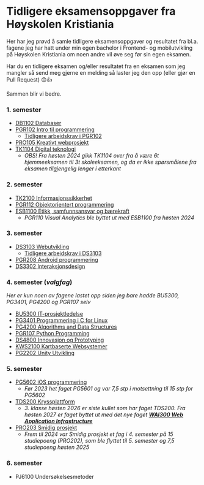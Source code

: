 # Tidligere eksamensoppgaver fra Høyskolen Kristiania
Her har jeg prøvd å samle tidligere eksamensoppgaver og resultatet fra bl.a. fagene jeg har hatt under min egen bachelor i Frontend- og mobilutvikling på Høyskolen Kristiania om noen andre vil øve seg før sin egen eksamen.

Har du en tidligere eksamen og/eller resultatet fra en eksamen som jeg mangler så send meg gjerne en melding så laster jeg den opp (eller gjør en Pull Request) 😊👍

Sammen blir vi bedre.

### 1. semester
- [DB1102 Databaser](https://github.com/gjermstad-edu/frontend-kristiania-exams/tree/main/DB1102%20Databaser)
- [PGR102 Intro til programmering](https://github.com/gjermstad-edu/frontend-kristiania-exams/tree/main/PGR102%20Intro%20til%20programmering)
  - [Tidligere arbeidskrav i PGR102](https://github.com/gjermstad-edu/frontend-kristiania-exams/tree/main/PGR102%20Intro%20til%20programmering/arbeidskrav_PGR102)
- [PRO105 Kreativt webprosjekt](https://github.com/gjermstad-edu/frontend-kristiania-exams/tree/main/PRO105%20Kreativt%20webprosjekt)
- [TK1104 Digital teknologi](https://github.com/gjermstad-edu/frontend-kristiania-exams/tree/main/TK1104%20Digital%20Teknologi)
  - _OBS! Fra høsten 2024 gikk TK1104 over fra å være 6t hjemmeeksamen til 3t skoleeksamen, og da er ikke spørsmålene fra eksamen tilgjengelig lenger i etterkant_

### 2. semester
- [TK2100 Informasjonssikkerhet](https://github.com/gjermstad-edu/frontend-kristiania-exams/tree/main/TK2100%20Informasjonssikkerhet)
- [PGR112 Objektorientert programmering](https://github.com/gjermstad-edu/frontend-kristiania-exams/tree/main/PGR112%20Objektorientert%20programmering)
- [ESB1100 Etikk, samfunnsansvar og bærekraft](https://github.com/gjermstad-edu/frontend-kristiania-exams/tree/main/ESB1100%20Etikk%2C%20samfunnsansvar%20og%20bærekraft)
  - _PGR110 Visual Analytics ble byttet ut med ESB1100 fra høsten 2024_

### 3. semester
- [DS3103 Webutvikling](https://github.com/gjermstad-edu/frontend-kristiania-exams/tree/main/DS3103%20Webutvikling)
  - [Tidligere arbeidskrav i DS3103](https://github.com/gjermstad-edu/frontend-kristiania-exams/tree/main/DS3103%20Webutvikling/arbeidskrav_DS3103)
- [PGR208 Android programmering](https://github.com/gjermstad-edu/frontend-kristiania-exams/tree/main/PGR208%20Android%20programmering)
- [DS3302 Interaksjonsdesign](https://github.com/gjermstad-edu/frontend-kristiania-exams/tree/main/DS3302%20Interaksjonsdesign)

### 4. semester (_valgfag_)
_Her er kun noen av fagene lastet opp siden jeg bare hadde BU5300, PG3401, PG4200 og PGR107 selv_
- [BU5300 IT-prosjektledelse](https://github.com/gjermstad-edu/frontend-kristiania-exams/tree/main/BU5300%20IT-prosjektledelse)
- [PG3401 Programmering i C for Linux](https://github.com/gjermstad-edu/frontend-kristiania-exams/tree/main/PG3401%20Programmering%20i%20C%20for%20Linux)
- [PG4200 Algorithms and Data Structures](https://github.com/gjermstad-edu/frontend-kristiania-exams/tree/main/PG4200%20Algoritmer%20og%20datastrukturer)
- [PGR107 Python Programming](https://github.com/gjermstad-edu/frontend-kristiania-exams/tree/main/PGR107%20Python-programmering)
- [DS4800 Innovasjon og Prototyping](https://github.com/gjermstad-edu/frontend-kristiania-exams/tree/main/DS4800%20Innovasjon%20og%20Prototyping)
- [KWS2100 Kartbaserte Websystemer](https://github.com/gjermstad-edu/frontend-kristiania-exams/tree/main/KWS2100%20Kartbaserte%20Websystemer)
- [PG2202 Unity Utvikling](https://github.com/gjermstad-edu/frontend-kristiania-exams/tree/main/PG2202%20Unity%20Utvikling)

### 5. semester
- [PG5602 iOS programmering](https://github.com/gjermstad-edu/frontend-kristiania-exams/tree/main/PG5602%20iOS%20programmering)
  - _Før 2023 het faget PG5601 og var 7,5 stp i motsettning til 15 stp for PG5602_
- [TDS200 Kryssplattform](https://github.com/gjermstad-edu/frontend-kristiania-exams/tree/main/TDS200%20Kryssplattform)
  - _3. klasse høsten 2026 er siste kullet som har faget TDS200. Fra høsten 2027 er faget byttet ut med det nye faget **[WAI300 Web Application Infrastructure](https://www.kristiania.no/studieportal/school-of-economics-innovation-and-technology/bachelorniva/wai300/web-application-infrastructure/)**_
- [PRO203 Smidig prosjekt](https://github.com/gjermstad-edu/frontend-kristiania-exams/tree/main/PRO203%20Smidig%20prosjekt)
  - _Frem til 2024 var Smidig prosjekt et fag i 4. semester på 15 studiepoeng (PRO202), som ble flyttet til 5. semester og 7,5 studiepoeng høsten 2025_

### 6. semester
- PJ6100 Undersøkelsesmetoder
